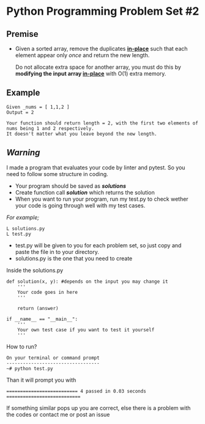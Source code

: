 # Python Programming Problem Set #2

## **Premise**

 - Given a sorted array, remove the duplicates 
   [**in-place**](https://en.wikipedia.org/wiki/In-place_algorithm) 
   such that each element appear only  _once_  and return the new
   length.
   
   Do not allocate extra space for another array, you must do this by 
   **modifying the input array  [in-place](https://en.wikipedia.org/wiki/In-place_algorithm)**  with
   O(1) extra memory.

## **Example**
```
Given _nums = [ 1,1,2 ]
Output = 2

Your function should return length = 2, with the first two elements of nums being 1 and 2 respectively.
It doesn't matter what you leave beyond the new length.
```

## ***Warning***
I made a program that evaluates your code by linter and pytest. So you need to follow some structure in coding.

 - Your program should be saved as ***solutions***
 - Create function call ***solution*** which returns the solution
 - When you want to run your program, run my test.py to check wether your code is going through well with my test cases.

*For example;*
```
L solutions.py
L test.py
```

 - test.py will be given to you for each problem set, so just copy and  
   paste the file in to your directory.  
 - solutions.py is the one that you need to create

Inside the solutions.py
```
def solution(x, y): #depends on the input you may change it
	'''
	Your code goes in here
	'''
	
	return (answer)

if __name__ == "__main__":
	'''
	Your own test case if you want to test it yourself
	'''
```   
How to run?
```
On your terminal or command prompt
----------------------------------
~# python test.py
```
Than it will prompt you with
```
========================== 4 passed in 0.03 seconds ===========================
```
If something similar pops up you are correct, else there is a problem with the codes or contact me or post an issue